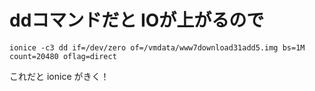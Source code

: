 # ddコマンドだと IOが上がるので

```
ionice -c3 dd if=/dev/zero of=/vmdata/www7download31add5.img bs=1M count=20480 oflag=direct
```
これだと ionice がきく！
